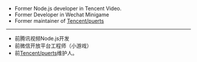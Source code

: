 * Former Node.js developer in Tencent Video. 
* Former Developer in Wechat Minigame
* Former maintainer of [Tencent/puerts](https://github.com/Tencent/puerts)

---------
* 前腾讯视频Node.js开发
* 前微信开放平台工程师（小游戏）
* 前[Tencent/puerts](https://github.com/Tencent/puerts)维护人。
